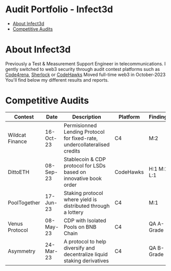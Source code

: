# Audit Portfolio - Infect3d
- [About Infect3d](#about-Infect3d)
- [Competitive Audits](#competitive-audits)

# About Infect3d
Previously a Test & Measurement Support Engineer in telecommunications.
I gently switched to web3 security through audit contest platforms such as [Code4rena](https://code4rena.com/), [Sherlock](https://www.sherlock.xyz/) or [CodeHawks](https://www.codehawks.com/)
Moved full-time web3 in October-2023
You'll find below my different results and reports.

# Competitive Audits
| Contest				| Date		| Description 																| Platform  | Findings			| Mention						| Report														|
| --------------------- | --------- |--------------------------------------------------------------------------	| --------- | -----------------	| ---------------------------	| ------------------------------------------------------------- |
| Wildcat Finance		| 16-Oct-23	| Permisionned Lending Protocol for fixed-rate, undercollateralised credits	| C4		| M:2				| public report in progress		| [Link]()       |
| DittoETH				| 08-Sep-23	| Stablecoin & CDP protocol for LSDs based on innovative book order			| CodeHawks	| H:1 M:1 L:1		| 1 H selected for report		| [Link]()       |
| PoolTogether			| 17-Jun-23	| Staking protocol where yield is distributed through a lottery				| C4		| M:1				| 1 M Selected for report		| [Link]()       |
| Venus Protocol		| 08-May-23	| CDP with Isolated Pools on BNB Chain										| C4		| QA A-Grade		|								| [Link]()       |
| Asymmetry				| 24-Mar-23	| A protocol to help diversify and decentralize liquid staking derivatives	| C4		| QA B-Grade		|								| [Link]()       |

